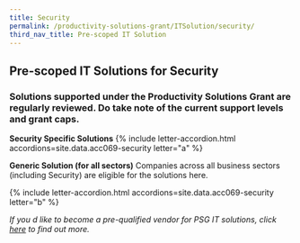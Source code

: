 ```yaml
---
title: Security
permalink: /productivity-solutions-grant/ITSolution/security/
third_nav_title: Pre-scoped IT Solution
---
```


## Pre-scoped IT Solutions for Security

### Solutions supported under the Productivity Solutions Grant are regularly reviewed. Do take note of the current support levels and grant caps.

**Security Specific Solutions**
{% include letter-accordion.html accordions=site.data.acc069-security letter="a" %}

**Generic Solution (for all sectors)**
Companies across all business sectors (including Security) are eligible for the solutions here.

{% include letter-accordion.html accordions=site.data.acc069-security letter="b" %}

_If you d like to become a pre-qualified vendor for PSG IT solutions, click <a target='_blank' href='https://www.imda.gov.sg/icmvendors' >here</a> to find out more._